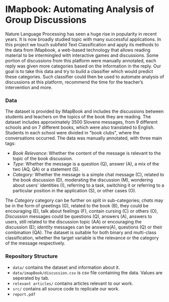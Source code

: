 # IMapbook: Automating Analysis of Group Discussions

Nature Language Processing has seen a huge rise in popularity in 
recent years. It is now broadly studied topic with many successful 
applications. In this project we touch subfield Text Classification 
and apply its methods to the data from IMapbook, a web-based
technology that allows reading material to be intermingled with interactive 
games and discussions. Some portion of discussions from this platform were manually 
annotated, each reply was given more categories based on the information in the 
reply. Our goal is to  take this data and try to build a classifier which would 
predict these categories. Such classifier could then be used to automate analysis 
of discussions at this platform, recommend the time for the teacher’s intervention
and more.

### Data

The dataset is provided by IMapBook and includes the discussions between students and teachers
on the topics of the book they are reading. The dataset includes approximately 3500 Slovene messages, 
from 9 different schools and on 7 different books, which were also translated to English. 
Students in each school were divided in "book clubs", where the conversations occurred.
The data was manually annotated, with three main tags:

*  _Book Relevance_: Whether the content of the message is relevant to the topic of the book discussion.
* _Type_: Whether the message is a question (Q), answer (A), a mix of the two (AQ, QA) or a statement (S).
* _Category_: Whether the message is a simple chat message (C), related to the book discussion (D), 
moderating the discussion (M), wondering about users' identities (I), referring to a task, switching 
it or referring to a particular position in the application (S), or other cases (O).

The _Category_ category can be further on split in sub-categories; _chats_ may be in the form of greetings (G), 
related to the book (B), they could be encouraging (E), talk about feelings (F), contain cursing (C) or others (O), 
_Discussion_ messages could be questions (Q), answers (A), answers to users, still related to the discussion topic (AA) 
or encouraging the discussion (E); _identity_ messages can be answers(A), questions (Q) or their combination (QA).
The dataset is suitable for both binary and multi-class classification, whether the target variable is the relevance
 or the category of the message respectively.

### Repository Structure

* `data/` contains the dataset and information about it. 
* `data/imapBook/discussion.csv` is csv file containing the data. Values are seperated by tab.
* `relevant articles/` contains articles relevant to our work.
* `src/` contains all source code to replicate our work.
* `report.pdf` 
